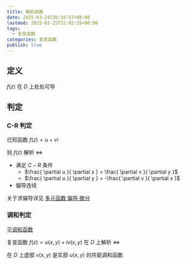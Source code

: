 ```yaml
---
title: 解析函数
date: 2025-03-24T20:34:57+08:00
lastmod: 2025-03-25T22:02:25+08:00
tags:
  - 复变函数
categories: 复变函数
publish: true
---
```


## 定义

$f(z)$ 在 $D$ 上处处可导
## 判定

### C-R 判定

已知函数 $f(z)=u+vi$

则 $f(z)$ 解析 $\Leftrightarrow$ 
- 满足 $C-R$ 条件
	- $\frac{ \partial u }{ \partial x } = \frac{ \partial v }{ \partial y }$
	- $\frac{ \partial u }{ \partial y } = -\frac{ \partial v }{ \partial x }$
- 偏导连续

关于求偏导详见 [多元函数 偏导 微分](../%E9%AB%98%E7%AD%89%E6%95%B0%E5%AD%A6/%E5%A4%9A%E5%85%83%E5%BE%AE%E5%88%86/%E5%A4%9A%E5%85%83%E5%87%BD%E6%95%B0%20%E5%81%8F%E5%AF%BC%20%E5%BE%AE%E5%88%86.md)

### 调和判定

见[调和函数](./%E8%B0%83%E5%92%8C%E5%87%BD%E6%95%B0.md)

复变函数 $f(z) = u(x,y) + iv(x,y)$ 在 $D$ 上解析 $\Leftrightarrow$

在 $D$ 上虚部 $v(x,y)$ 是实部 $u(x,y)$ 的共轭调和函数
